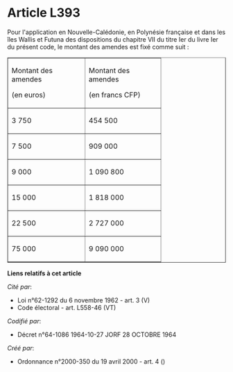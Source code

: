# Article L393

Pour l'application en Nouvelle-Calédonie, en Polynésie française et dans les îles Wallis et Futuna des dispositions du
chapitre VII du titre Ier du livre Ier du présent code, le montant des amendes est fixé comme suit :

<table border="1" align="center" cellspacing="0" cellpadding="0">
  <tbody>
    <tr>
      <td width="161">

Montant des amendes

(en euros)

</td>
      <td width="158">

Montant des amendes

(en francs CFP)

</td>
    </tr>
    <tr>
      <td width="161">

3 750

</td>
      <td width="158">

454 500

</td>
    </tr>
    <tr>
      <td width="161">

7 500

</td>
      <td width="158">

909 000

</td>
    </tr>
    <tr>
      <td width="161">

9 000

</td>
      <td width="158">

1 090 800

</td>
    </tr>
    <tr>
      <td width="161">

15 000

</td>
      <td width="158">

1 818 000

</td>
    </tr>
    <tr>
      <td width="161">

22 500

</td>
      <td width="158">

2 727 000

</td>
    </tr>
    <tr>
      <td width="161">

75 000

</td>
      <td width="158">

9 090 000

</td>
    </tr>
  </tbody>
</table>

**Liens relatifs à cet article**

_Cité par_:

  - Loi n°62-1292 du 6 novembre 1962 - art. 3 (V)
  - Code électoral - art. L558-46 (VT)

_Codifié par_:

  - Décret n°64-1086 1964-10-27 JORF 28 OCTOBRE 1964

_Créé par_:

  - Ordonnance n°2000-350 du 19 avril 2000 - art. 4 ()
